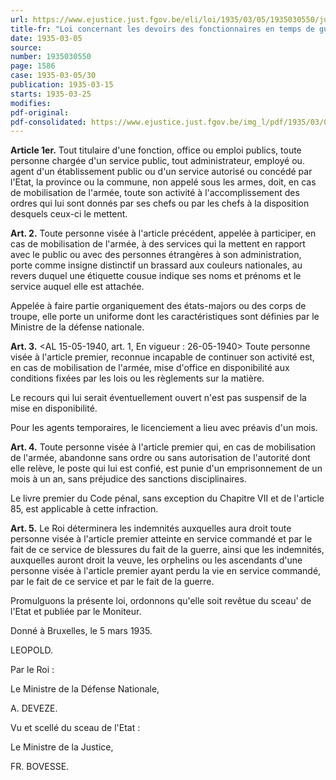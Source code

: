 ```yaml
---
url: https://www.ejustice.just.fgov.be/eli/loi/1935/03/05/1935030550/justel
title-fr: "Loi concernant les devoirs des fonctionnaires en temps de guerre."
date: 1935-03-05
source:
number: 1935030550
page: 1586
case: 1935-03-05/30
publication: 1935-03-15
starts: 1935-03-25
modifies:
pdf-original:
pdf-consolidated: https://www.ejustice.just.fgov.be/img_l/pdf/1935/03/05/1935030550_F.pdf
---
```


**Article 1er.** Tout titulaire d'une fonction, office ou emploi publics, toute personne chargée d'un service public, tout administrateur, employé ou. agent d'un établissement public ou d'un service autorisé ou concédé par l'Etat, la province ou la commune, non appelé sous les armes, doit, en cas de mobilisation de l'armée, toute son activité à l'accomplissement des ordres qui lui sont donnés par ses chefs ou par les chefs à la disposition desquels ceux-ci le mettent.

**Art. 2.** Toute personne visée à l'article précédent, appelée à participer, en cas de mobilisation de l'armée, à des services qui la mettent en rapport avec le public ou avec des personnes étrangères à son administration, porte comme insigne distinctif un brassard aux couleurs nationales, au revers duquel une étiquette cousue indique ses noms et prénoms et le service auquel elle est attachée.

Appelée à faire partie organiquement des états-majors ou des corps de troupe, elle porte un uniforme dont les caractéristiques sont définies par le Ministre de la défense nationale.

**Art. 3.** <AL 15-05-1940, art. 1,  En vigueur :  26-05-1940> Toute personne visée à l'article premier, reconnue incapable de continuer son activité est, en cas de mobilisation de l'armée, mise d'office en disponibilité aux conditions fixées par les lois ou les règlements sur la matière.

Le recours qui lui serait éventuellement ouvert n'est pas suspensif de la mise en disponibilité.

Pour les agents temporaires, le licenciement a lieu avec préavis d'un mois.

**Art. 4.** Toute personne visée à l'article premier qui, en cas de mobilisation de l'armée, abandonne sans ordre ou sans autorisation de l'autorité dont elle relève, le poste qui lui est confié, est punie d'un emprisonnement de un mois à un an, sans préjudice des sanctions disciplinaires.

Le livre premier du Code pénal, sans exception du Chapitre VII et de l'article 85, est applicable à cette infraction.

**Art. 5.** Le Roi déterminera les indemnités auxquelles aura droit toute personne visée à l'article premier atteinte en service commandé et par le fait de ce service de blessures du fait de la guerre, ainsi que les indemnités, auxquelles auront droit la veuve, les orphelins ou les ascendants d'une personne visée à l'article premier ayant perdu la vie en service commandé, par le fait de ce service et par le fait de la guerre.

Promulguons la présente loi, ordonnons qu'elle soit revêtue du sceau' de l'Etat et publiée par le Moniteur.

Donné à Bruxelles, le 5 mars 1935.

LEOPOLD.

Par le Roi :

Le Ministre de la Défense Nationale,

A. DEVEZE.

Vu et scellé du sceau de l'Etat :

Le Ministre de la Justice,

FR. BOVESSE.
